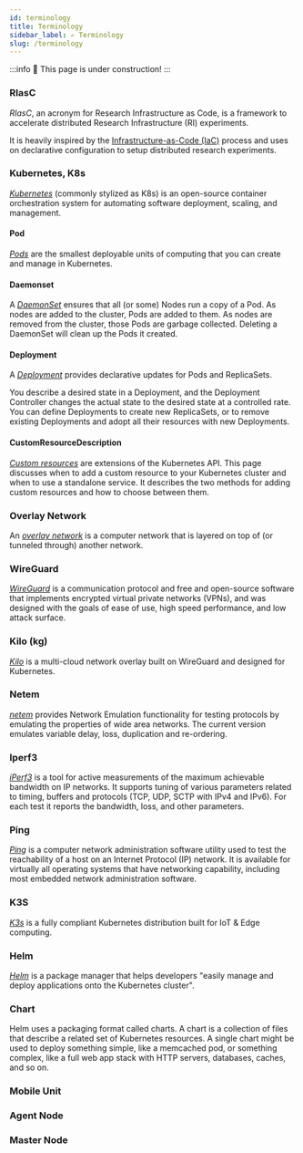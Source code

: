 ```yaml
---
id: terminology
title: Terminology
sidebar_label: ✍️ Terminology
slug: /terminology
---
```


:::info
🚧 This page is under construction!
:::

### RIasC

_RIasC_, an acronym for Research Infrastructure as Code, is a framework to accelerate distributed Research Infrastructure (RI) experiments.

It is heavily inspired by the [Infrastructure-as-Code (IaC)](https://en.wikipedia.org/wiki/Infrastructure_as_code) process and uses on declarative configuration to setup distributed research experiments.

### Kubernetes, K8s

_[Kubernetes](https://en.wikipedia.org/wiki/Kubernetes)_ (commonly stylized as K8s) is an open-source container orchestration system for automating software deployment, scaling, and management.

#### Pod

_[Pods](https://kubernetes.io/docs/concepts/workloads/pods/)_ are the smallest deployable units of computing that you can create and manage in Kubernetes.


#### Daemonset

A _[DaemonSet](https://kubernetes.io/docs/concepts/workloads/controllers/daemonset/)_ ensures that all (or some) Nodes run a copy of a Pod. As nodes are added to the cluster, Pods are added to them. As nodes are removed from the cluster, those Pods are garbage collected. Deleting a DaemonSet will clean up the Pods it created.

#### Deployment

A _[Deployment](https://kubernetes.io/docs/concepts/workloads/controllers/deployment/)_ provides declarative updates for Pods and ReplicaSets.

You describe a desired state in a Deployment, and the Deployment Controller changes the actual state to the desired state at a controlled rate. You can define Deployments to create new ReplicaSets, or to remove existing Deployments and adopt all their resources with new Deployments.

#### CustomResourceDescription

_[Custom resources](https://kubernetes.io/docs/concepts/extend-kubernetes/api-extension/custom-resources/)_ are extensions of the Kubernetes API. This page discusses when to add a custom resource to your Kubernetes cluster and when to use a standalone service. It describes the two methods for adding custom resources and how to choose between them.

### Overlay Network

An _[overlay network](https://en.wikipedia.org/wiki/Overlay_network)_ is a computer network that is layered on top of (or tunneled through) another network.

### WireGuard

_[WireGuard](https://en.wikipedia.org/wiki/WireGuard)_ is a communication protocol and free and open-source software that implements encrypted virtual private networks (VPNs), and was designed with the goals of ease of use, high speed performance, and low attack surface.

### Kilo (kg)

_[Kilo](https://kilo.squat.ai/)_ is a multi-cloud network overlay built on WireGuard and designed for Kubernetes.

### Netem

_[netem](https://wiki.linuxfoundation.org/networking/netem)_ provides Network Emulation functionality for testing protocols by emulating the properties of wide area networks. The current version emulates variable delay, loss, duplication and re-ordering.

### Iperf3

_[iPerf3](https://iperf.fr/)_ is a tool for active measurements of the maximum achievable bandwidth on IP networks. It supports tuning of various parameters related to timing, buffers and protocols (TCP, UDP, SCTP with IPv4 and IPv6). For each test it reports the bandwidth, loss, and other parameters. 

### Ping

_[Ping](https://en.wikipedia.org/wiki/Ping_(networking_utility))_ is a computer network administration software utility used to test the reachability of a host on an Internet Protocol (IP) network. It is available for virtually all operating systems that have networking capability, including most embedded network administration software.

### K3S

_[K3s](https://k3s.io/)_ is a fully compliant Kubernetes distribution built for IoT & Edge computing.

### Helm

_[Helm](https://helm.sh/)_ is a package manager that helps developers "easily manage and deploy applications onto the Kubernetes cluster".

### Chart

Helm uses a packaging format called charts. A chart is a collection of files that describe a related set of Kubernetes resources. A single chart might be used to deploy something simple, like a memcached pod, or something complex, like a full web app stack with HTTP servers, databases, caches, and so on.

### Mobile Unit

### Agent Node

### Master Node
